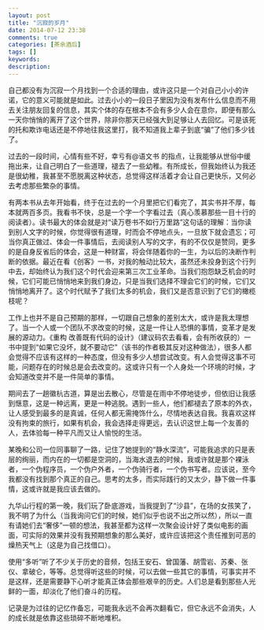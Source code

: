 ```yaml
---
layout: post
title: "沉寂的岁月"
date: 2014-07-12 23:38
comments: true
categories: [茶余酒后]
tags: []
keywords: 
description: 
---
```

自己都没有为沉寂一个月找到一个合适的理由，或许这只是一个对自己小小的许诺，它的意义可能就是如此。过去小小的一段日子里因为没有发布什么信息而不用去关注朋友回复的信息，其实个体的存在根本不会有多少人会在意你，即便有那么一天你悄悄的离开了这个世界，除非你那天已经强大到足够让人去回忆。可是该死的托和欺诈电话还是不停地往我这里打，我不知道我上辈子到底“骗”了他们多少钱了。

过去的一段时间，心情有些不好，幸亏有@语文书 的指点，让我能够从世俗中缓拖出来，让自己明白了一些道理，褪去了一些幼稚。有所成长，但我始终认为我还是很幼稚，我甚至不愿脱离这种状态，总觉得这样活着才会让自己更快乐，又何必去考虑那些繁杂的事情。

有两本书从去年开始看，终于在过去的一个月里把它们看完了，其实书并不厚，每本就两百多页。我看书不快，总是一个字一个字看过去（真心羡慕那些一目十行的阅读者）。读书最大的体会就是对“读万卷书不如行万里路”这句话的理解：当你读到别人文字的时候，你觉得很有道理，时而会不停地点头，一旦放下就会遗忘；可当你真正做过、体会一件事情后，去阅读别人写的文字，有的不仅仅是赞同，更多的是自身反省后的体会，这是一种财富，将会伴随着你的一生，为以后的决断作判断的依据。最近在看《创客》一书，对我的触动比较大，虽然还未投身到这个行列中去，却始终认为我们这个时代会迎来第三次工业革命。当我们抱怨缺乏机会的时候，它们可能已悄悄地来到我们身边，只是当我们选择不理会它们的时候，它们又悄悄地离开了。这个时代赋予了我们太多的机会，我们又是否意识到了它们的橄榄枝呢？

<!--more-->
工作上也并不是自己预期的那样，一切跟自己想象的差别太大，或许是我太理想了。当一个人或一个团队不求改变的时候，这是一件让人恐惧的事情，变革才是发展的源动力。《重构 改善既有代码的设计》（建议码农去看看，会有所收获的）一书中提到“如果它没坏，就不要动它”（该书的作者极其反对这种做法），很多人都会觉得不应该有这样的一种态度，但没有多少人想尝试改变。有人会觉得这事不可能，问题存在的时候总是会去改变的。这或许只有一个人身处一个环境的时候，才会知道改变并不是一件简单的事情。

期间去了一趟徽杭古道，算是出去散心，尽管是在雨中不停地徒步，但依旧让我感到惬意，这是一种远离，更是一种逃脱。遇到一些人，他们都褪去了原本的外衣，让人感受到最多的是真诚，任何人都无需掩饰什么，尽情地表达自我。我喜欢这样没有拘束的旅行，如果有机会，我会选择走得更远，去认识这世上每一个友善的人，去体验每一种平凡而又让人愉悦的生活。

某晚和公司一位同事聊了一路，记住了她提到的“静水深流”，可能我追求的只是表层的绚丽，而内在的一切都是空洞的，当海水退去的时候，我或许就是那个裸泳者，一个伪程序员，一个伪户外者，一个伪骑行者，一个伪书写者。应该说，至今我都没有找到那个真正的自己。思考的太多，而实际践行的又太少，静下做一件事情，这或许就是我应该去做的。

九华山行程的第一晚，我们玩了卧底游戏，当我提到了“沙县”，在场的女孩笑了，我不明了为什么（当我询问它们的时候，她们似乎也说不出之所以然），所以一直有请她们去“奢侈”一顿的想法，我甚至都为这样一次聚会设计好了类似电影的画面，可实际的效果并没有我预期想象的那么美好，或许应该把这个责任推到可恶的燥热天气上（这是为自己找借口）。

使用“多听”听了不少关于历史的音频，包括王安石、曾国藩、胡雪岩、苏秦、张仪、拿破仑，等等。总觉得听这些的时候，可以去做一些其它的事情，可事实并不是这样，还是需要静下心听才能真正体会那些艰辛的历史。人们总是看到那些人光鲜的一面，却淡化了他们奋斗的历程。

记录是为过往的记忆作备忘，可能我永远不会再次翻看它，但它永远不会消失，人的成长就是依靠这些琐碎不断地堆积。